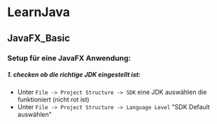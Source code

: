 # LearnJava



## JavaFX_Basic

### Setup für eine JavaFX Anwendung:
##### 1. checken ob die richtige JDK eingestellt ist:
- Unter `File -> Project Structure -> SDK` eine JDK auswählen die funktioniert (nicht rot ist)
- Unter `File -> Project Structure -> Language Level` "SDK Default auswählen"

